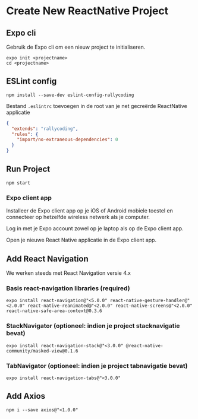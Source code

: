 # Create New ReactNative Project

## Expo cli

Gebruik de Expo cli om een nieuw project te initialiseren. 

```
expo init <projectname>
cd <projectname>
```

## ESLint config
```
npm install --save-dev eslint-config-rallycoding
```

Bestand `.eslintrc` toevoegen in de root van je net gecreërde ReactNative applicatie
```json
{
  "extends": "rallycoding",
  "rules": {
    "import/no-extraneous-dependencies": 0
  }
}
```
## Run Project

```
npm start
```

### Expo client app

Installeer de Expo client app op je iOS of Android mobiele toestel en connecteer op hetzelfde wireless netwerk als je computer.

Log in met je Expo account zowel op je laptop als op de Expo client app.

Open je nieuwe React Native applicatie in de Expo client app.

## Add React Navigation 

We werken steeds met React Navigation versie 4.x

### Basis react-navigation libraries (required)
```
expo install react-navigation@"<5.0.0" react-native-gesture-handler@"<2.0.0" react-native-reanimated@"<2.0.0" react-native-screens@"<2.0.0" react-native-safe-area-context@0.3.6
```

### StackNavigator (optioneel: indien je project stacknavigatie bevat)
```
expo install react-navigation-stack@"<3.0.0" @react-native-community/masked-view@0.1.6
```

### TabNavigator (optioneel: indien je project tabnavigatie bevat)
```
expo install react-navigation-tabs@"<3.0.0"
```

## Add Axios

```
npm i --save axios@"<1.0.0"
```
